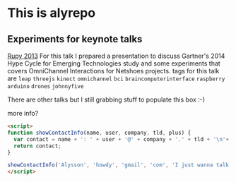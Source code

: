 This is alyrepo
=================

## Experiments for keynote talks

[Rupy 2013](http://alyssonfranklin.github.io/experiments/rupy2k13/index.html) 
For this talk I prepared a presentation to discuss Gartner's 2014 Hype Cycle for Emerging Technologies study and some experiments that covers OmniChannel Interactions for Netshoes projects.
tags for this talk are `leap` `threejs` `kinect` `omnichannel` `bci` `braincomputerinterface` `raspberry` `arduino` `drones` `johnnyfive`

There are other talks but I still grabbing stuff to populate this box :-)

more info?

```html
<script>
function showContactInfo(name, user, company, tld, plus) {
  var contact = name + ': ' + user + '@' + company + '.' + tld + '\n'+ plus;
  return contact;
}

showContactInfo('Alysson', 'howdy', 'gmail', 'com', 'I just wanna talk to ya.');
</script>
```